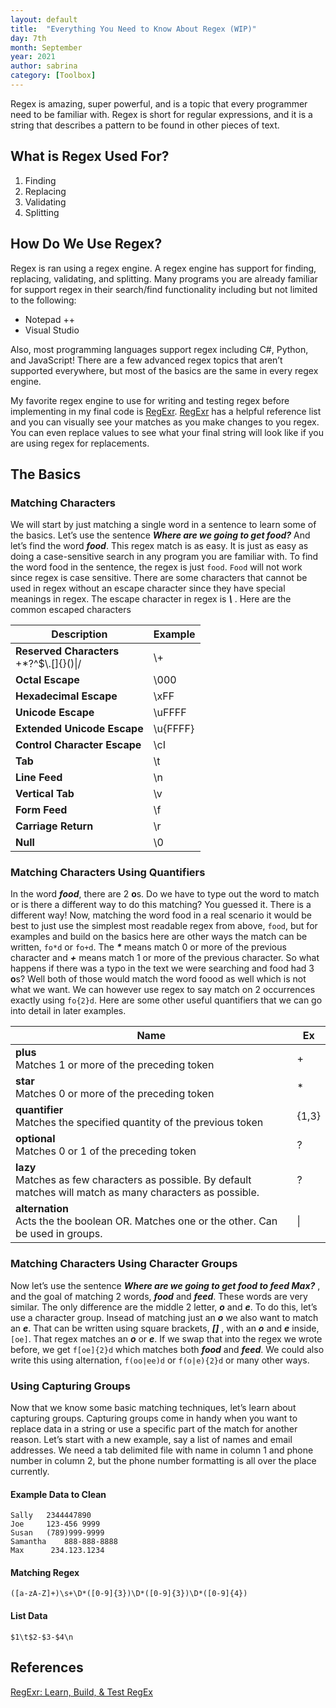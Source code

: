 ```yaml
---
layout: default
title:  "Everything You Need to Know About Regex (WIP)"
day: 7th
month: September
year: 2021
author: sabrina
category: [Toolbox]
---
```


Regex is amazing, super powerful, and is a topic that every programmer need to be familiar with. Regex is short for regular expressions, and it is a string that describes a pattern to be found in other pieces of text.

## What is Regex Used For?

1. Finding
2. Replacing
3. Validating
4. Splitting

## How Do We Use Regex?

Regex is ran using a regex engine. A regex engine has support for finding, replacing, validating, and splitting. Many programs you are already familiar for support regex in their search/find functionality including but not limited to the following:
- Notepad ++
- Visual Studio

Also, most programming languages support regex including C#, Python, and JavaScript! There are a few advanced regex topics that aren’t supported everywhere, but most of the basics are the same in every regex engine.

My favorite regex engine to use for writing and testing regex before implementing in my final code is [RegExr](https://regexr.com/). [RegExr](https://regexr.com/) has a helpful reference list and you can visually see your matches as you make changes to you regex. You can even replace values to see what your final string will look like if you are using regex for replacements.

## The Basics

### Matching Characters

We will start by just matching a single word in a sentence to learn some of the basics.
Let’s use the sentence ***Where are we going to get food?***
And let’s find the word ***food***. This regex match is as easy. It is just as easy as doing a case-sensitive search in any program you are familiar with. To find the word food in the sentence, the regex is just ```food```. ```Food``` will not work since regex is case sensitive.
There are some characters that cannot be used in regex without an escape character since they have special meanings in regex. The escape character in regex is ***\\*** . Here are the common escaped characters

| Description                             | Example  |
|-----------------------------------------|----------|
| **Reserved Characters**<br />+*?^$\\.[]{}()\|/ | \\+       |
| **Octal Escape**                            | \000     |
| **Hexadecimal Escape**                      | \xFF     |
| **Unicode Escape**                          | \uFFFF   |
| **Extended Unicode Escape**                 | \u{FFFF} |
| **Control Character Escape**                | \cI      |
| **Tab**                                     | \t       |
| **Line Feed**                               | \n       |
| **Vertical Tab**                            | \v       |
| **Form Feed**                               | \f       |
| **Carriage Return**                         | \r       |
| **Null**                                    | \0       |

### Matching Characters Using Quantifiers

In the word ***food***, there are 2 **o**s. Do we have to type out the word to match or is there a different way to do this matching? You guessed it. There is a different way! Now, matching the word food in a real scenario it would be best to just use the simplest most readable regex from above, ```food```, but for examples and build on the basics here are other ways the match can be written, ```fo*d``` or ```fo+d```. The ***\**** means match 0 or more of the previous character and ***+*** means match 1 or more of the previous character. So what happens if there was a typo in the text we were searching and food had 3 **o**s? Well both of those would match the word foood as well which is not what we want. We can however use regex to say match on 2 occurrences exactly using ```fo{2}d```. 
Here are some other useful quantifiers that we can go into detail in later examples.

| Name                                                                                                          | Ex    |
|---------------------------------------------------------------------------------------------------------------|-------|
| **plus**<br/>Matches 1 or more of the preceding token                                                             | +     |
| **star**<br/>Matches 0 or more of the preceding token                                                             | *     |
| **quantifier**<br/>Matches the specified quantity of the previous token                                           | {1,3} |
| **optional**<br/>Matches 0 or 1 of the preceding token                                                            | ?     |
| **lazy**<br/>Matches as few characters as possible. By default matches will match as many characters as possible. | ?     |
| **alternation**<br/>Acts the the boolean OR. Matches one or the other. Can be used in groups.                     | \|    |

### Matching Characters Using Character Groups

Now let’s use the sentence ***Where are we going to get food to feed Max?*** , and the goal of matching 2 words, ***food*** and ***feed***. These words are very similar. The only difference are the middle 2 letter, ***o*** and ***e***.
To do this, let’s use a character group. Insead of matching just an ***o*** we also want to match an ***e***. That can be written using square brackets, ***[]*** , with an ***o*** and ***e*** inside, ```[oe]```. That regex matches an ***o*** or ***e***. If we swap that into the regex we wrote before, we get ```f[oe]{2}d``` which matches both ***food*** and ***feed***. We could also write this using alternation, ```f(oo|ee)d``` or ```f(o|e){2}d``` or many other ways.

### Using Capturing Groups

Now that we know some basic matching techniques, let’s learn about capturing groups. Capturing groups come in handy when you want to replace data in a string or use a specific part of the match for another reason. Let’s start with a new example, say a list of names and email addresses. We need a tab delimited file with name in column 1 and phone number in column 2, but the phone number formatting is all over the place currently.

#### Example Data to Clean

```
Sally   2344447890
Joe		123-456 9999
Susan 	(789)999-9999
Samantha	888-888-8888
Max	  	 234.123.1234
```

#### Matching Regex

```
([a-zA-Z]+)\s+\D*([0-9]{3})\D*([0-9]{3})\D*([0-9]{4})
```

#### List Data

```
$1\t$2-$3-$4\n
```

## References

[RegExr: Learn, Build, & Test RegEx](https://regexr.com/)

